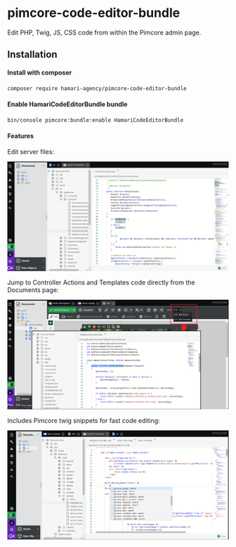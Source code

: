 # pimcore-code-editor-bundle

Edit PHP, Twig, JS, CSS code from within the Pimcore admin page.

## Installation

#### Install with composer

```bash
composer require hamari-agency/pimcore-code-editor-bundle
```

#### Enable HamariCodeEditorBundle bundle

```bash
bin/console pimcore:bundle:enable HamariCodeEditorBundle
```

#### Features

Edit server files:

![Screen](./doc/img/server-files.png)

Jump to Controller Actions and Templates code directly from the Documents page:

![Screen](./doc/img/document-code-jump.png)

Includes Pimcore twig snippets for fast code editing:

![Screen](./doc/img/twig.jpg)